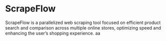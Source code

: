 # ScrapeFlow
ScrapeFlow is a parallelized web scraping tool focused on efficient product search and comparison across multiple online stores, optimizing speed and enhancing the user’s shopping experience.
aa
